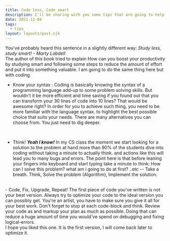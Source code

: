 ```yaml
---
title: Code less, Code smart
description: I'll be sharing with you some tips that are going to help you along the way as a coder 
date: 2021-12-04
tags:
  - tips
layout: layouts/post.njk
---
```

You've probably heard this sentence in a slightly different way:
<i>Study less, study smart! - Marty Lobdell</i> <br />
The author of this book tried to explain How can you boost your productivity by studying smart and following some steps to reduce the amount of effort and put it into something valuable.
I am going to do the same thing here but with coding.

- Know your syntax : 
Coding is basically knowing the syntax of a programming language add-up to some problem solving skills. But wouldn't it be more efficient and time saving if you found out that you can transform your 30 lines of code into 10 lines? That would be awesome right?
In order for you to achieve such thing, you need to be more familiar with the language syntax. to highlight the best possible choice that suits your needs. There are many alternatives you can choose from. You just need to dig deeper.

 
 <br />

- Think!
<b><i>Yeah I know!</i></b>
In my CS class the moment we start looking for a solution to the problem at hand more than 90% of the students dive into coding without taking a minute to actually think. and actions like this will lead you to many bugs and errors.
The point here is that before leaning your fingers into keyboard and start typing take a minute to think: How can I solve this problem? what am i going to do at first? ..etc
-- Take a breath. Think, Solve the problem (Algorithm), Implement the solution.
<br />
- Code, Fix, Upgrade, Repeat!
The first piece of code you've written is not your best version. Always try to optimize your code to the ideal version you can possibly get. You're an artist, you have to make sure you give it all for your best work.
Don't forget to stop at each code-block and think. Review your code as and markup your plan as much as possible. Doing that can reduce a huge amount of time you would've spend on debugging and fixing logical-errors.

<br />
I hope you liked this one. It is the first version, I will come back later to optimize it.